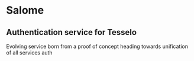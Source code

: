 # Salome

## Authentication service for Tesselo

Evolving service born from a proof of concept
heading towards unification of all services auth


